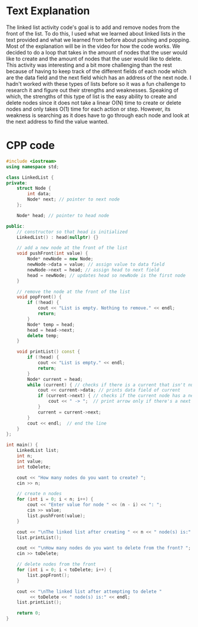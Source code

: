 # Text Explanation

The linked list activity code's goal is to add and remove nodes from the front of the list. To do this, I used
what we learned about linked lists in the text provided and what we learned from before about pushing and popping.
Most of the explanation will be in the video for how the code works. We decided to do a loop that takes in the 
amount of nodes that the user would like to create and the amount of nodes that the user would like to delete. This
activity was interesting and a bit more challenging than the rest because of having to keep track of the different fields
of each node which are the data field and the next field which has an address of the next node. I hadn't worked with
these types of lists before so it was a fun challenge to research it and figure out their strengths and weaknesses.
Speaking of which, the strengths of this type of list is the easy ability to create and delete nodes since it does
not take a linear O(N) time to create or delete nodes and only takes O(1) time for each action or step. However, its
weakness is searching as it does have to go through each node and look at the next address to find the value wanted.

# CPP code

```cpp
#include <iostream>
using namespace std;

class LinkedList {
private:
	struct Node {
		int data;
		Node* next; // pointer to next node
	};

	Node* head; // pointer to head node

public:
	// constructor so that head is initialized
	LinkedList() : head(nullptr) {}

	// add a new node at the front of the list
	void pushFront(int value) {
		Node* newNode = new Node;
		newNode->data = value; // assign value to data field
		newNode->next = head; // assign head to next field
		head = newNode; // updates head so newNode is the first node
	}

	// remove the node at the front of the list
	void popFront() {
		if (!head) {
			cout << "List is empty. Nothing to remove." << endl;
			return;
		}
		Node* temp = head;
		head = head->next;
		delete temp;
	}

	void printList() const {
		if (!head) {
			cout << "List is empty." << endl;
			return;
		}
		Node* current = head;
		while (current) { // checks if there is a current that isn't null
			cout << current->data; // prints data field of current
			if (current->next) { // checks if the current node has a next node
				cout << " -> ";  // print arrow only if there's a next node
			}
			current = current->next;
		}
		cout << endl;  // end the line
	}
};

int main() {
	LinkedList list;
	int n;
	int value;
	int toDelete;

	cout << "How many nodes do you want to create? ";
	cin >> n;

	// create n nodes
	for (int i = 0; i < n; i++) {
		cout << "Enter value for node " << (n - i) << ": ";
		cin >> value;
		list.pushFront(value);
	}

	cout << "\nThe linked list after creating " << n << " node(s) is:" << endl;
	list.printList();

	cout << "\nHow many nodes do you want to delete from the front? ";
	cin >> toDelete;

	// delete nodes from the front
	for (int i = 0; i < toDelete; i++) {
		list.popFront();
	}

	cout << "\nThe linked list after attempting to delete "
	     << toDelete << " node(s) is:" << endl;
	list.printList();

	return 0;
}
```
